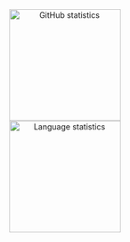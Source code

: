 <div align="center">
  <div>
    <img height=200 src="https://github-readme-stats.vercel.app/api?username=charleshu-8&theme=tokyonight&bg_color=00000000&show_icons=true&rank_icon=github" alt="GitHub statistics" />
  </div>
  <div>
    <img height=200 src="https://github-readme-stats.vercel.app/api/top-langs/?username=charleshu-8&layout=compact&theme=tokyonight&bg_color=00000000" alt="Language statistics" />
  </div>
</div>
